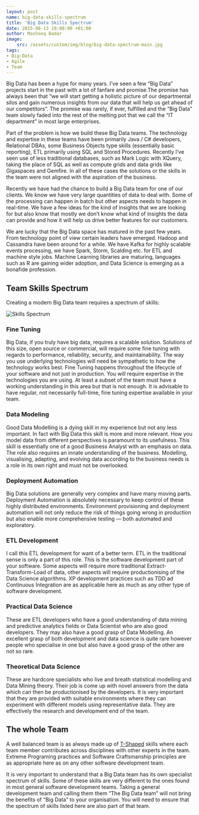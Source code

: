 ```yaml
---
layout: post
name: big-data-skills-spectrum 
title: 'Big Data Skills Spectrum'
date: 2015-06-13 19:00:00 +01:00
author: Mashooq Badar
image:
    src: /assets/custom/img/blog/big-data-spectrum-main.jpg
tags:
- Big-Data
- Agile
- Team
---
```


Big Data has been a hype for many years. I’ve seen a few “Big Data” projects start in the past with a lot of fanfare and promise.The promise has always been that “we will start getting a holistic picture of our departmental silos and gain numerous insights from our data that will help us get ahead of our competitors”. The promise was rarely, if ever, fulfilled and the “Big Data” team slowly faded into the rest of the melting pot that we call the “IT department” in most large enterprises.    

Part of the problem is how we build these Big Data teams. The technology and expertise in these teams have been primarily Java / C# developers, Relational DBAs, some Business Objects type skills (essentially basic reporting), ETL primarily using SQL and Stored Procedures. Recently I’ve seen use of less traditional databases, such as Mark Logic with XQuery, taking the place of SQL as well as compute grids and data grids like Gigaspaces and Gemfire. In all of these cases the solutions or the skills in the team were not aligned with the aspiration of the business.

Recently we have had the chance to build a Big Data team for one of our clients. We know we have very large quantities of data to deal with. Some of the processing can happen in batch but other aspects needs to happen in real-time. We have a few ideas for the kind of insights that we are looking for but also know that mostly we don’t know what kind of insights the data can provide and how it will help us drive better features for our customers.

We are lucky that the Big Data space has matured in the past few years. From technology point of view certain leaders have emerged. Hadoop and Cassandra have been around for a while. We have Kafka for highly scalable events processing, we have Spark, Storm, Scalding etc. for ETL and machine style jobs. Machine Learning libraries are maturing, languages such as R are gaining wider adoption, and Data Science is emerging as a bonafide profession.

## Team Skills Spectrum
Creating a modern Big Data team requires a spectrum of skills:

![Skills Spectrum]({{site.baseurl}}/assets/custom/img/blog/big-data-spectrum.jpg)

### Fine Tuning
Big Data, if you truly have big data, requires a scalable solution. Solutions of this size, open source or commercial, will require some fine tuning with regards to performance, reliability, security, and maintainability. The way you use underlying technologies will need be sympathetic to how the technology works best. Fine Tuning happens throughout the lifecycle of your software and not just in production. You will require expertise in the technologies you are using. At least a subset of the team must have a working understanding in this area but that is not enough. It is advisable to have regular, not necessarily full-time, fine tuning expertise available in your team.

### Data Modeling
Good Data Modelling is a dying skill in my experience but not any less important. In fact with Big Data this skill is more and more relevant. How you model data from different perspectives is paramount to its usefulness. This skill is essentially one of a good Business Analyst with an emphasis on data. The role also requires an innate understanding of the business. Modelling, visualising, adapting, and evolving data according to the business needs is a role in its own right and must not be overlooked.

### Deployment Automation
Big Data solutions are generally very complex and have many moving parts. Deployment Automation is absolutely necessary to keep control of these highly distributed environments. Environment provisioning and deployment automation will not only reduce the risk of things going wrong in production but also enable more comprehensive testing — both automated and exploratory. 

### ETL Development
I call this ETL development for want of a better term. ETL in the traditional sense is only a part of this role. This is the software development part of your software. Some aspects will require more traditional Extract-Transform-Load of data, other aspects will require productionising of the Data Science algorithms. XP development practices such as TDD ad Continuous Integration are as applicable here as much as any other type of software development.

### Practical Data Science
These are ETL developers who have a good understanding of data mining and predictive analytics fields or Data Scientist who are also good developers. They may also have a good grasp of Data Modelling. An excellent grasp of both development and data science is quite rare however people who specialise in one but also have a good grasp of the other are not so rare.

### Theoretical Data Science
These are hardcore specialists who live and breath statistical modelling and Data Mining theory. Their job is come up with novel answers from the data which can then be productionised by the developers. It is very important that they are provided with suitable environments where they can experiment with different models using representative data. They are effectively the research and development end of the team.

## The whole Team
A well balanced team is as always made up of [T-Shaped](https://en.wikipedia.org/wiki/T-shaped_skills) skills where each team member contributes across disciplines with other experts in the team. Extreme Programing practices and Software Craftsmanship principles are as appropriate here as on any other software development team. 

It is very important to understand that a Big Data team has its own specialist spectrum of skills. Some of these skills are very different to the ones found in most general software development teams. Taking a general development team and calling them them “The Big Data team” will not bring the benefits of “Big Data” to your organisation. You will need to ensure that the spectrum of skills listed here are also part of that team.
